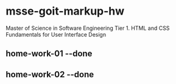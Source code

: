 # msse-goit-markup-hw

Master of Science in Software Engineering Tier 1. HTML and CSS Fundamentals for
User Interface Design

## home-work-01 --done

## home-work-02 --done
